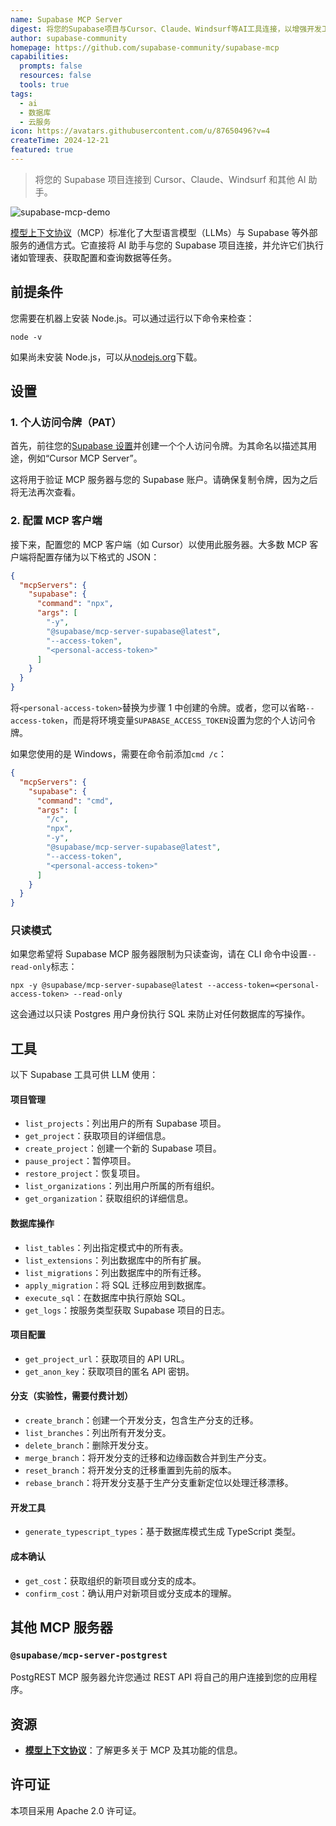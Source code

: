 ```yaml
---
name: Supabase MCP Server
digest: 将您的Supabase项目与Cursor、Claude、Windsurf等AI工具连接，以增强开发工作流程。此集成可实现无缝数据访问和交互，通过在数据库环境中直接利用AI功能来提升生产力。
author: supabase-community
homepage: https://github.com/supabase-community/supabase-mcp
capabilities:
  prompts: false
  resources: false
  tools: true
tags:
  - ai
  - 数据库
  - 云服务
icon: https://avatars.githubusercontent.com/u/87650496?v=4
createTime: 2024-12-21
featured: true
---
```


> 将您的 Supabase 项目连接到 Cursor、Claude、Windsurf 和其他 AI 助手。

![supabase-mcp-demo](https://static.claudemcp.com/servers/supabase-community/supabase-mcp/supabase-community-supabase-mcp-24a1d57e.jpg)

[模型上下文协议](https://modelcontextprotocol.io/introduction)（MCP）标准化了大型语言模型（LLMs）与 Supabase 等外部服务的通信方式。它直接将 AI 助手与您的 Supabase 项目连接，并允许它们执行诸如管理表、获取配置和查询数据等任务。

## 前提条件

您需要在机器上安装 Node.js。可以通过运行以下命令来检查：

```shell
node -v
```

如果尚未安装 Node.js，可以从[nodejs.org](https://nodejs.org/)下载。

## 设置

### 1. 个人访问令牌（PAT）

首先，前往您的[Supabase 设置](https://supabase.com/dashboard/account/tokens)并创建一个个人访问令牌。为其命名以描述其用途，例如“Cursor MCP Server”。

这将用于验证 MCP 服务器与您的 Supabase 账户。请确保复制令牌，因为之后将无法再次查看。

### 2. 配置 MCP 客户端

接下来，配置您的 MCP 客户端（如 Cursor）以使用此服务器。大多数 MCP 客户端将配置存储为以下格式的 JSON：

```json
{
  "mcpServers": {
    "supabase": {
      "command": "npx",
      "args": [
        "-y",
        "@supabase/mcp-server-supabase@latest",
        "--access-token",
        "<personal-access-token>"
      ]
    }
  }
}
```

将`<personal-access-token>`替换为步骤 1 中创建的令牌。或者，您可以省略`--access-token`，而是将环境变量`SUPABASE_ACCESS_TOKEN`设置为您的个人访问令牌。

如果您使用的是 Windows，需要在命令前添加`cmd /c`：

```json
{
  "mcpServers": {
    "supabase": {
      "command": "cmd",
      "args": [
        "/c",
        "npx",
        "-y",
        "@supabase/mcp-server-supabase@latest",
        "--access-token",
        "<personal-access-token>"
      ]
    }
  }
}
```

### 只读模式

如果您希望将 Supabase MCP 服务器限制为只读查询，请在 CLI 命令中设置`--read-only`标志：

```shell
npx -y @supabase/mcp-server-supabase@latest --access-token=<personal-access-token> --read-only
```

这会通过以只读 Postgres 用户身份执行 SQL 来防止对任何数据库的写操作。

## 工具

以下 Supabase 工具可供 LLM 使用：

#### 项目管理

- `list_projects`：列出用户的所有 Supabase 项目。
- `get_project`：获取项目的详细信息。
- `create_project`：创建一个新的 Supabase 项目。
- `pause_project`：暂停项目。
- `restore_project`：恢复项目。
- `list_organizations`：列出用户所属的所有组织。
- `get_organization`：获取组织的详细信息。

#### 数据库操作

- `list_tables`：列出指定模式中的所有表。
- `list_extensions`：列出数据库中的所有扩展。
- `list_migrations`：列出数据库中的所有迁移。
- `apply_migration`：将 SQL 迁移应用到数据库。
- `execute_sql`：在数据库中执行原始 SQL。
- `get_logs`：按服务类型获取 Supabase 项目的日志。

#### 项目配置

- `get_project_url`：获取项目的 API URL。
- `get_anon_key`：获取项目的匿名 API 密钥。

#### 分支（实验性，需要付费计划）

- `create_branch`：创建一个开发分支，包含生产分支的迁移。
- `list_branches`：列出所有开发分支。
- `delete_branch`：删除开发分支。
- `merge_branch`：将开发分支的迁移和边缘函数合并到生产分支。
- `reset_branch`：将开发分支的迁移重置到先前的版本。
- `rebase_branch`：将开发分支基于生产分支重新定位以处理迁移漂移。

#### 开发工具

- `generate_typescript_types`：基于数据库模式生成 TypeScript 类型。

#### 成本确认

- `get_cost`：获取组织的新项目或分支的成本。
- `confirm_cost`：确认用户对新项目或分支成本的理解。

## 其他 MCP 服务器

### `@supabase/mcp-server-postgrest`

PostgREST MCP 服务器允许您通过 REST API 将自己的用户连接到您的应用程序。

## 资源

- [**模型上下文协议**](https://modelcontextprotocol.io/introduction)：了解更多关于 MCP 及其功能的信息。

## 许可证

本项目采用 Apache 2.0 许可证。
